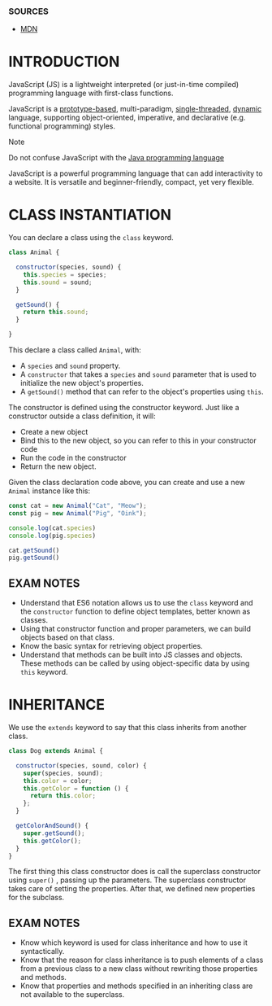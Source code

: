 ### SOURCES
- [MDN](https://developer.mozilla.org/en-US/docs/Web/JavaScript)

# INTRODUCTION

JavaScript (JS) is a lightweight interpreted (or just-in-time compiled) programming language with first-class functions.

JavaScript is a [prototype-based](https://developer.mozilla.org/en-US/docs/Glossary/Prototype-based_programming), multi-paradigm, [single-threaded](https://developer.mozilla.org/en-US/docs/Glossary/Thread), [dynamic](https://developer.mozilla.org/en-US/docs/Glossary/Dynamic_typing) language, supporting object-oriented, imperative, and declarative (e.g. functional programming) styles.

> [!NOTE]
> Do not confuse JavaScript with the [Java programming language](https://en.wikipedia.org/wiki/Java_(programming_language))

JavaScript is a powerful programming language that can add interactivity to a website.
It is versatile and beginner-friendly, compact, yet very flexible.


# CLASS INSTANTIATION

You can declare a class using the `class` keyword.

```javascript
class Animal {

  constructor(species, sound) {
    this.species = species;
    this.sound = sound;
  }

  getSound() {
    return this.sound;
  }

}
```

This declare a class called `Animal`, with:
- A `species` and `sound` property.
- A `constructor` that takes a `species` and `sound` parameter that is used to initialize the new object's properties.
- A `getSound()` method that can refer to the object's properties using `this`.

The constructor is defined using the constructor keyword. Just like a constructor outside a class definition, it will:

- Create a new object
- Bind this to the new object, so you can refer to this in your constructor code
- Run the code in the constructor
- Return the new object.

Given the class declaration code above, you can create and use a new `Animal` instance like this:

```javascript
const cat = new Animal("Cat", "Meow");
const pig = new Animal("Pig", "Oink");

console.log(cat.species)
console.log(pig.species)

cat.getSound()
pig.getSound()
```

## EXAM NOTES

- Understand that ES6 notation allows us to use the `class` keyword and the `constructor` function to define object templates, better known as classes.
- Using that constructor function and proper parameters, we can build objects based on that class.
- Know the basic syntax for retrieving object properties.
- Understand that methods can be built into JS classes and objects. These methods can be called by using object-specific data by using `this` keyword.

# INHERITANCE

We use the `extends` keyword to say that this class inherits from another class.

```javascript
class Dog extends Animal {

  constructor(species, sound, color) {
    super(species, sound);
    this.color = color;
    this.getColor = function () {
      return this.color;
    };
  }

  getColorAndSound() {
    super.getSound();
    this.getColor();
  }
}

```

The first thing this class constructor does is call the superclass constructor using `super()` , passing up the parameters. The superclass constructor takes care of setting the properties. After that, we defined new properties for the subclass.

## EXAM NOTES

- Know which keyword is used for class inheritance and how to use it syntactically.
- Know that the reason for class inheritance is to push elements of a class from a previous class to a new class without rewriting those properties and methods.
- Know that properties and methods specified in an inheriting class are not available to the superclass.











